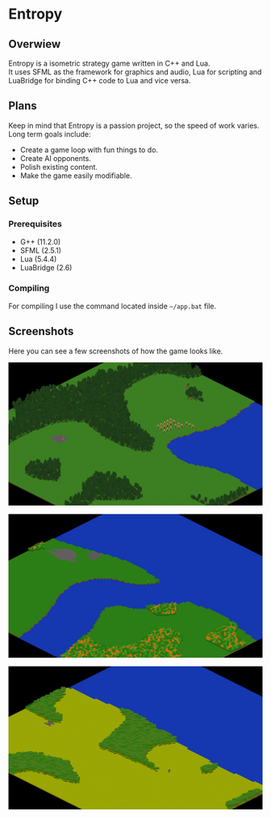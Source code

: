 # Entropy
## Overwiew

Entropy is a isometric strategy game written in C++ and Lua.\
It uses SFML as the framework for graphics and audio, Lua for scripting and LuaBridge for binding C++ code to Lua and vice versa.

## Plans

Keep in mind that Entropy is a passion project, so the speed of work varies.\
Long term goals include:
- Create a game loop with fun things to do.
- Create AI opponents.
- Polish existing content.
- Make the game easily modifiable.

## Setup
### Prerequisites

- G++ (11.2.0)
- SFML (2.5.1)
- Lua (5.4.4)
- LuaBridge (2.6)

### Compiling

For compiling I use the command located inside `~/app.bat` file.

## Screenshots

Here you can see a few screenshots of how the game looks like.

![Image 1](/page/screenshot_1.png "")

![Image 2](/page/screenshot_2.png "")

![Image 3](/page/screenshot_3.png "")

